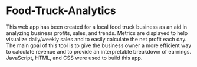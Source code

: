 # Food-Truck-Analytics
This web app has been created for a local food truck business as an aid in analyzing business profits, sales, and trends. Metrics are displayed to help visualize daily/weekly sales and to easily calculate the net profit each day. The main goal of this tool is to give the business owner a more efficient way to calculate revenue and to provide an interpretable breakdown of earnings. JavaScript, HTML, and CSS were used to build this app. 
